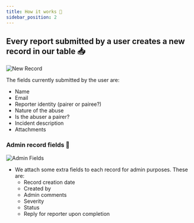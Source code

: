 ```yaml
---
title: How it works 📇
sidebar_position: 2
---
```


## Every report submitted by a user creates a new record in our table 📥

![New Record](/img/new-record.png)

The fields currently submitted by the user are:

- Name
- Email
- Reporter identity (pairer or pairee?)
- Nature of the abuse
- Is the abuser a pairer?
- Incident description
- Attachments

### Admin record fields 🧰

![Admin Fields](/img/admin-fields.png)

- We attach some extra fields to each record for admin purposes. These are:
  - Record creation date
  - Created by
  - Admin comments
  - Severity
  - Status
  - Reply for reporter upon completion
